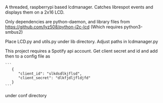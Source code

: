 A threaded, raspberrypi based lcdmanager. Catches librespot events and displays them on a 2x16 LCD. 

Only dependencies are python-daemon, and library files from https://github.com/lyz508/python-i2c-lcd (Which requires python3-smbus2)

Place LCD.py and utils.py under lib directory. Adjust paths in lcdmanager.py

This project requires a Spotify api account. Get client secret and id and add then to a config file as

    ```
       { 
          "client_id": "slkdsdlkjflsd",
          "client_secret": "dlkfjdljfldjfd"
       }
    ```

under conf directory


